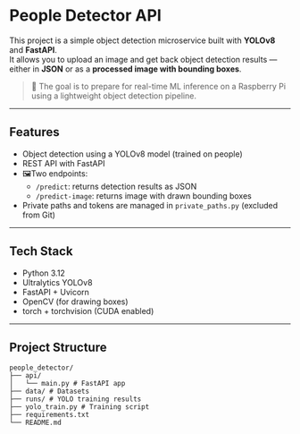 # People Detector API

This project is a simple object detection microservice built with **YOLOv8** and **FastAPI**.  
It allows you to upload an image and get back object detection results — either in **JSON** or as a **processed image with bounding boxes**.

> 🔧 The goal is to prepare for real-time ML inference on a Raspberry Pi using a lightweight object detection pipeline.

---

## Features

- Object detection using a YOLOv8 model (trained on people)
- REST API with FastAPI
- 🖼Two endpoints:
  - `/predict`: returns detection results as JSON
  - `/predict-image`: returns image with drawn bounding boxes
- Private paths and tokens are managed in `private_paths.py` (excluded from Git)

---

## Tech Stack

- Python 3.12
- Ultralytics YOLOv8
- FastAPI + Uvicorn
- OpenCV (for drawing boxes)
- torch + torchvision (CUDA enabled)

---

## Project Structure
<pre><code>people_detector/ 
├── api/ 
│   └── main.py # FastAPI app 
├── data/ # Datasets 
├── runs/ # YOLO training results 
├── yolo_train.py # Training script 
├── requirements.txt
└── README.md</code></pre>

